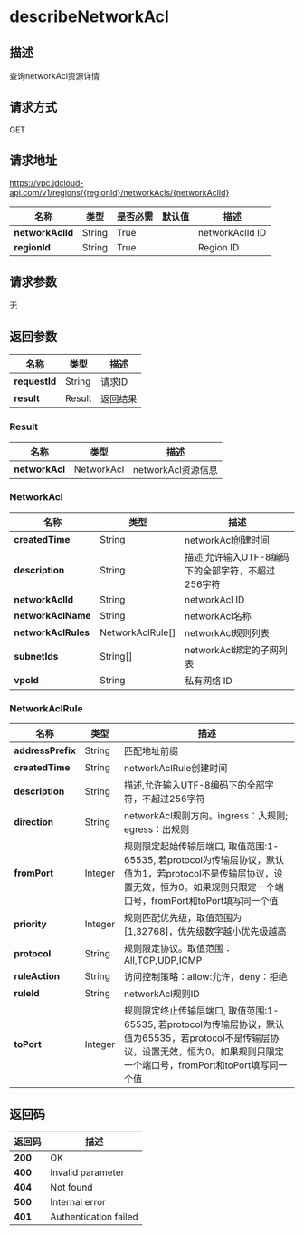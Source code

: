 # describeNetworkAcl


## 描述
查询networkAcl资源详情

## 请求方式
GET

## 请求地址
https://vpc.jdcloud-api.com/v1/regions/{regionId}/networkAcls/{networkAclId}

|名称|类型|是否必需|默认值|描述|
|---|---|---|---|---|
|**networkAclId**|String|True| |networkAclId ID|
|**regionId**|String|True| |Region ID|

## 请求参数
无


## 返回参数
|名称|类型|描述|
|---|---|---|
|**requestId**|String|请求ID|
|**result**|Result|返回结果|


### Result
|名称|类型|描述|
|---|---|---|
|**networkAcl**|NetworkAcl|networkAcl资源信息|
### NetworkAcl
|名称|类型|描述|
|---|---|---|
|**createdTime**|String|networkAcl创建时间|
|**description**|String|描述,允许输入UTF-8编码下的全部字符，不超过256字符|
|**networkAclId**|String|networkAcl ID|
|**networkAclName**|String|networkAcl名称|
|**networkAclRules**|NetworkAclRule[]|networkAcl规则列表|
|**subnetIds**|String[]|networkAcl绑定的子网列表|
|**vpcId**|String|私有网络 ID|
### NetworkAclRule
|名称|类型|描述|
|---|---|---|
|**addressPrefix**|String|匹配地址前缀|
|**createdTime**|String|networkAclRule创建时间|
|**description**|String|描述,允许输入UTF-8编码下的全部字符，不超过256字符|
|**direction**|String|networkAcl规则方向。ingress：入规则; egress：出规则|
|**fromPort**|Integer|规则限定起始传输层端口, 取值范围:1-65535, 若protocol为传输层协议，默认值为1，若protocol不是传输层协议，设置无效，恒为0。如果规则只限定一个端口号，fromPort和toPort填写同一个值|
|**priority**|Integer|规则匹配优先级，取值范围为[1,32768]，优先级数字越小优先级越高|
|**protocol**|String|规则限定协议。取值范围：All,TCP,UDP,ICMP|
|**ruleAction**|String|访问控制策略：allow:允许，deny：拒绝|
|**ruleId**|String|networkAcl规则ID|
|**toPort**|Integer|规则限定终止传输层端口, 取值范围:1-65535, 若protocol为传输层协议，默认值为65535，若protocol不是传输层协议，设置无效，恒为0。如果规则只限定一个端口号，fromPort和toPort填写同一个值|

## 返回码
|返回码|描述|
|---|---|
|**200**|OK|
|**400**|Invalid parameter|
|**404**|Not found|
|**500**|Internal error|
|**401**|Authentication failed|
